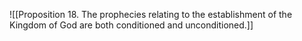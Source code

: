 ![[Proposition 18. The prophecies relating to the establishment of the Kingdom of God are both conditioned and unconditioned.]]